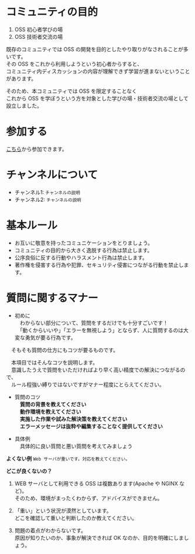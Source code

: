 # コミュニティの目的
1. OSS 初心者学びの場
2. OSS 技術者交流の場

既存のコミュニティでは OSS の開発を目的としたやり取りがなされることが多いです。  
その OSS をこれから利用しようという初心者からすると、  
コミュニティ内ディスカッションの内容が理解できず学習が進まないということがあります。

そのため、本コミュニティでは OSS を限定することなく  
これから OSS を学ぼうという方を対象とした学びの場・技術者交流の場として設立しました。

# 参加する
[こちら](http://sti-testbbs.slack.com)から参加できます。

# チャンネルについて
* チャンネル1: ```チャンネルの説明```
* チャンネル2: ```チャンネルの説明```

# 基本ルール
* お互いに敬意を持ったコミュニケーションをとりましょう。
* コミュニティの目的から大きく逸脱する行為は禁止します。
* 公序良俗に反する行動やハラスメント行為は禁止します。
* 著作権を侵害する行為や犯罪、セキュリティ侵害につながる行動を禁止します。

# 質問に関するマナー
* 初めに  
　わからない部分について、質問をするだけでも十分すごいです！  
　「動くからいいや」「エラーを無視しよう」とならず、人に質問するのは大変な勇気が要る行為です。
 
　そもそも質問の仕方にもコツが要るものです。

　本項目ではそんなコツを説明します。  
　意識したうえで質問をいただければより早く高い精度での解決につながるので、  
　ルール程強い縛りではないですがマナー程度にとらえてください。
 
* 質問のコツ  
　**質問の背景を教えてください**  
　**動作環境を教えてください**  
　**実施した作業や試みた解決策を教えてください**  
　**エラーメッセージは抜粋や編集することなく提供してください**  

* 具体例  
　具体的に良い質問と悪い質問を考えてみましょう

**よくない例**
```Web サーバが重いです。対応を教えてください。```

**どこが良くないの？**
1. WEB サーバとして利用できる OSS は複数あります(Apache や NGINX など)。  
そのため、環境がまったくわからず、アドバイスができません。

2. 「重い」という状況が漠然としています。  
どこを確認して重いと判断したのか教えてください。

3. 問題の着点がわからないです。  
原因が知りたいのか、事象が解決できれば OK なのか、目的を明確にしましょう。

